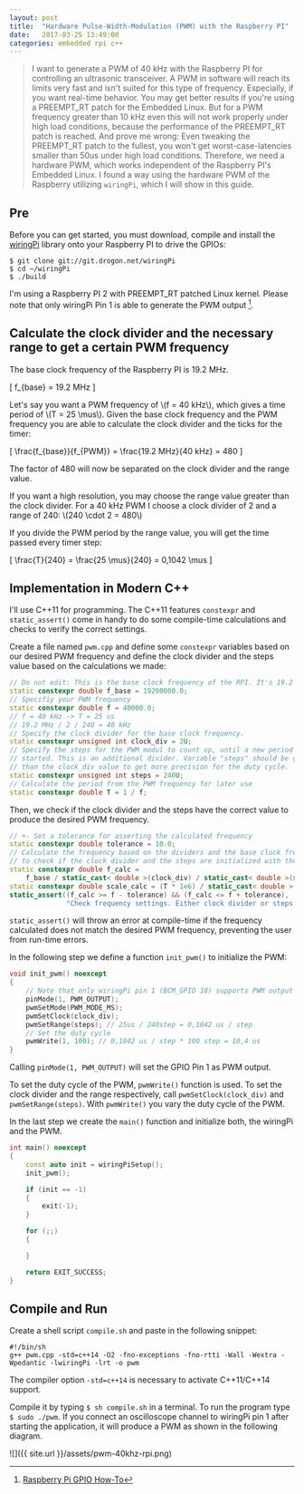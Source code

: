 ```yaml
---
layout: post
title:  "Hardware Pulse-Width-Modulation (PWM) with the Raspberry PI"
date:   2017-03-25 13:49:00
categories: embedded rpi c++
---
```


> I want to generate a PWM of 40 kHz with the Raspberry PI for controlling an ultrasonic transceiver. A PWM in software will reach its limits very fast and isn't suited for this type of frequency. Especially, if you want real-time behavior. You may get better results if you're using a PREEMPT_RT patch for the Embedded Linux. But for a PWM frequency greater than 10 kHz even this will not work properly under high load conditions, because the performance of the PREEMPT_RT patch is reached. And prove me wrong: Even tweaking the PREEMPT_RT patch to the fullest, you won't get worst-case-latencies smaller than 50us under high load conditions. Therefore, we need a hardware PWM, which works independent of the Raspberry PI's Embedded Linux. I found a way using the hardware PWM of the Raspberry utilizing `wiringPi`, which I will show in this guide.

## Pre

Before you can get started, you must download, compile and install the [wiringPi](http://wiringpi.com/download-and-install/) library onto your Raspberry PI to drive the GPIOs:

```
$ git clone git://git.drogon.net/wiringPi
$ cd ~/wiringPi
$ ./build
```

I'm using a Raspberry PI 2 with PREEMPT_RT patched Linux kernel. Please note that only wiringPi Pin 1 is able to generate the PWM output [^RPI-GPIO-Map].

## Calculate the clock divider and the necessary range to get a certain PWM frequency

The base clock frequency of the Raspberry PI is 19.2 MHz.

\[ f_{base} = 19.2 MHz \]

Let's say you want a PWM frequency of \\(f = 40 kHz\\), which gives a time period of \\(T = 25 \mus\\). Given the base clock frequency and the PWM frequency you are able to calculate the clock divider and the ticks for the timer:

\[ \frac{f_{base}}{f_{PWM}} = \frac{19.2 MHz}{40 kHz} = 480 \]

The factor of 480 will now be separated on the clock divider and the range value.

If you want a high resolution, you may choose the range value greater than the clock divider. For a 40 kHz PWM I choose a clock divider of 2 and a range of 240: \\(240 \cdot 2 = 480\\)

If you divide the PWM period by the range value, you will get the time passed every timer step:

\[ \frac{T}{240} = \frac{25 \mus}{240} = 0,1042 \mus \]

## Implementation in Modern C++

I'll use C++11 for programming. The C++11 features `constexpr` and `static_assert()` come in handy to do some compile-time calculations and checks to verify the correct settings.

Create a file named `pwm.cpp` and define some `constexpr` variables based on our desired PWM frequency and define the clock divider and the steps value based on the calculations we made:

```c++
// Do not edit: This is the base clock frequency of the RPI. It's 19.2 MHz.
static constexpr double f_base = 19200000.0;
// Specifiy your PWM frequency
static constexpr double f = 40000.0;
// f = 40 kHz -> T = 25 us
// 19.2 MHz / 2 / 240 = 40 kHz
// Specify the clock divider for the base clock frequency.
static constexpr unsigned int clock_div = 2U;
// Specify the steps for the PWM modul to count up, until a new period is
// started. This is an additional divider. Variable "steps" should be greater
// than the clock_div value to get more precision for the duty cycle.
static constexpr unsigned int steps = 240U;
// Calculate the period from the PWM frequency for later use
static constexpr double T = 1 / f;
```

Then, we check if the clock divider and the steps have the correct value to produce the desired PWM frequency.

```c++
// +- Set a tolerance for asserting the calculated frequency
static constexpr double tolerance = 10.0;
// Calculate the frequency based on the dividers and the base clock frequency
// to check if the clock divider and the steps are initialized with the correct // values.
static constexpr double f_calc =
    f_base / static_cast< double >(clock_div) / static_cast< double >(steps);
static constexpr double scale_calc = (T * 1e6) / static_cast< double >(steps);
static_assert((f_calc >= f - tolerance) && (f_calc <= f + tolerance),
              "Check frequency settings. Either clock divider or steps value does not meet the requirements.");
```

 `static_assert()` will throw an error at compile-time if the frequency calculated does not match the desired PWM frequency, preventing the user from run-time errors.

In the following step we define a function `init_pwm()` to initialize the PWM:

```c++
void init_pwm() noexcept
{
    // Note that only wiringPi pin 1 (BCM_GPIO 18) supports PWM output
    pinMode(1, PWM_OUTPUT);
    pwmSetMode(PWM_MODE_MS);
    pwmSetClock(clock_div);
    pwmSetRange(steps); // 25us / 240step = 0,1042 us / step
    // Set the duty cycle
    pwmWrite(1, 100); // 0,1042 us / step * 100 step = 10,4 us
}
```

Calling `pinMode(1, PWM_OUTPUT)` will set the GPIO Pin 1 as PWM output.

To set the duty cycle of the PWM, `pwmWrite()` function is used. To set the clock divider and the range respectively, call `pwmSetClock(clock_div)` and `pwmSetRange(steps)`. With `pwmWrite()` you vary the duty cycle of the PWM.

In the last step we create the `main()` function and initialize both, the wiringPi and the PWM.

```c++
int main() noexcept
{
    const auto init = wiringPiSetup();
    init_pwm();

    if (init == -1)
    {
        exit(-1);
    }

    for (;;)
    {

    }

    return EXIT_SUCCESS;
}
```

## Compile and Run

Create a shell script `compile.sh` and paste in the following snippet:

```
#!/bin/sh
g++ pwm.cpp -std=c++14 -O2 -fno-exceptions -fno-rtti -Wall -Wextra -Wpedantic -lwiringPi -lrt -o pwm
```

The compiler option `-std=c++14` is necessary to activate C++11/C++14 support.

Compile it by typing `$ sh compile.sh` in a terminal. To run the program type `$ sudo ./pwm`. If you connect an oscilloscope channel to wiringPi pin 1 after starting the application, it will produce a PWM as shown in the following diagram.

![]({{ site.url }}/assets/pwm-40khz-rpi.png)

[^RPI-GPIO-Map]: [Raspberry Pi GPIO How-To](http://raspberrypiguide.de/howtos/raspberry-pi-gpio-how-to/)
